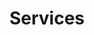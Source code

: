 ---
title: "Services"
layout: "services"
draft: false

# services
servicies:   
  enable: true
  block:
  - subtitle: "Who are we?"
    title: "Import - Export &#128062;"
    description: "If you're relocating to another country and have a pet, don't worry about leaving them behind. Your furry companion will be happy as long as they have you with them. However, it's important to note that each country has specific requirements for traveling with pets, and these requirements may change often. But there's no need to stress. Pets to Home will take care of everything for you, from handling import and export documents to booking flights, preparing the air crate, and even customs clearance. Sit back and relax while we ensure a smooth process for you and your furry companion."
    image: "images/import-export.png"

  - subtitle: "What we do"
    title: "Veterinary services &#128062;"
    description: "We assist with getting your pet ready for international travel, giving you the opportunity to take them to many different countries. Our services include important veterinary procedures like microchipping, deworming, blood tests, specialized vaccinations (like Rabies), final export health screenings, and the appropriate medical certificates needed for traveling abroad."
    image: "images/Veterinary-services.png"

  - subtitle: "What we value 1" 
    title: "Pickup and delivery &#128062;"
    description: "We offer a service where we pick up your pet from your chosen location, such as your home or hotel, and transport them to the airport. Once your pet has arrived at their destination, we will take them home after completing the necessary import procedures. You can rest assured that we understand the special bond between pets and their families, and we treat every pet with the same care and respect as we would our own."
    image: "images/pick-and-deliver.png"
  
  - subtitle: "What we value 2" 
    title: "Pet nanny &#128062;"
    description: "If you need to transport your furry friend to their new home, look no further than Pets to Home. We offer a safe and reliable service that will pick up your cat or dog and personally deliver them to your doorstep. Depending on their breed and size, they may be able to travel in airplane cabins with food, water, and cleaning provided throughout their journey. Please keep in mind that cabin transport is available only for cats and dogs that meet specific size, age, and destination requirements."
    image: "images/pet-nanny.png"

  - subtitle: "What we value 3" 
    title: "Sale of crates and accessories &#128062;"
    description: "We offer airline-approved crates in various sizes for your beloved pet. It's important to choose a crate based on your pet's size - their crate should be big enough for them to stand up, turn around and stretch comfortably. Additionally, no part of your pet should be taller or longer than the crate when they're standing outside of it. Remember that the airline charges based on the crate's volume, hence choosing the right size is crucial. We also provide travel accessories such as food plates and water bottles."
    image: "images/crate.png"

  - subtitle: "What we value 3" 
    title: "Pets Hotel &#128062;"
    description: "If you require a safe and comprehensive lodging service for your furry friends before a trip or arrival, you can trust Pets to Home. You can be confident that your beloved pet will receive the utmost attention and care to meet all their needs."
    image: "images/pth-hotel.png"

---
